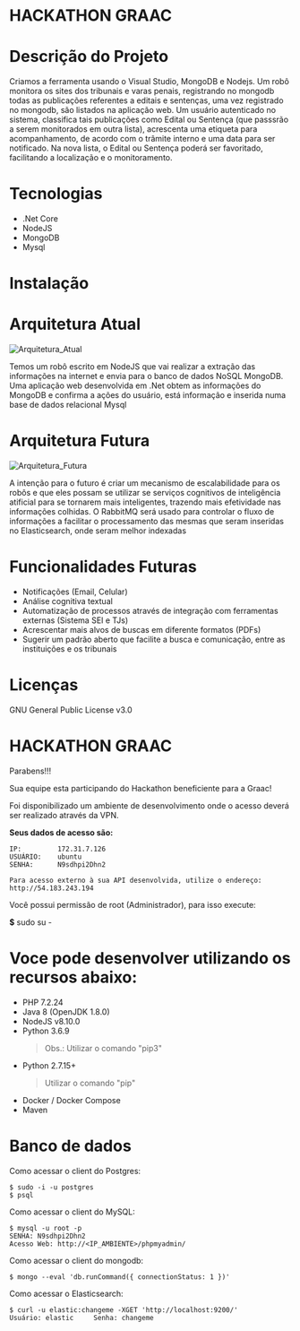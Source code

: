 **HACKATHON GRAAC**
========================================================================

Descrição do Projeto
========================================================================

Criamos a ferramenta usando o Visual Studio, MongoDB e Nodejs. Um robô monitora os sites dos tribunais e varas penais, registrando no mongodb todas as publicações referentes a editais e sentenças, uma vez registrado no mongodb, são listados na aplicação web. Um usuário autenticado no sistema, classifica tais publicações como Edital ou Sentença (que passsrão a serem monitorados em outra lista), acrescenta uma etiqueta para acompanhamento, de acordo com o trâmite interno e uma data para ser notificado. Na nova lista, o Edital ou Sentença poderá ser favoritado, facilitando a localização e o monitoramento.


Tecnologias
========================================================================
* .Net Core
* NodeJS
* MongoDB
* Mysql


Instalação
========================================================================


Arquitetura Atual
========================================================================
![Arquitetura_Atual](/uploads/7a482d92efbec09faf64b3301ac41d35/Arquitetura_Atual.png)

Temos um robô escrito em NodeJS que vai realizar a extração das informações na internet e envia para o banco de dados NoSQL MongoDB. Uma
aplicação web desenvolvida em .Net obtem as informações do MongoDB e confirma a ações do usuário, está informação e inserida numa base de dados relacional Mysql

Arquitetura Futura
========================================================================
![Arquitetura_Futura](/uploads/6a12aabf7bd05b0c7bee646f2786d41f/Arquitetura_Futura.png)

A intenção para o futuro é criar um mecanismo de escalabilidade para os robôs e que eles possam se utilizar se serviços cognitivos de inteligência atificial para se tornarem mais inteligentes, trazendo mais efetividade nas informações colhidas. O RabbitMQ será usado para controlar o fluxo de informações a facilitar o processamento das mesmas que seram inseridas no Elasticsearch, onde seram melhor indexadas

Funcionalidades Futuras
========================================================================
* Notificações (Email, Celular)
* Análise cognitiva textual
* Automatização de processos através de integração com ferramentas externas (Sistema SEI e TJs)
* Acrescentar mais alvos de buscas em diferente formatos (PDFs)
* Sugerir um padrão aberto que facilite a busca e comunicação, entre as instituições e os tribunais

Licenças
========================================================================
GNU General Public License v3.0


**HACKATHON GRAAC**
========================================================================
Parabens!!!

Sua equipe esta participando do Hackathon beneficiente para a Graac!


Foi disponibilizado um ambiente de desenvolvimento onde o acesso deverá ser 
realizado através da VPN.


**Seus dados de acesso são:**

    IP:         172.31.7.126
    USUÁRIO:    ubuntu
    SENHA:      N9sdhpi2Dhn2
    
    Para acesso externo à sua API desenvolvida, utilize o endereço: http://54.183.243.194



Você possui permissão de root (Administrador), para isso execute:

**$** sudo su -



Voce pode desenvolver utilizando os recursos abaixo:
========================================================================
- PHP 7.2.24
- Java 8 (OpenJDK 1.8.0)
- NodeJS v8.10.0
- Python 3.6.9
  > Obs.: Utilizar o comando "pip3"
- Python 2.7.15+
  > Utilizar o comando "pip"
- Docker / Docker Compose
- Maven

Banco de dados
========================================================================
Como acessar o client do Postgres:

    $ sudo -i -u postgres
    $ psql

Como acessar o client do MySQL:

    $ mysql -u root -p
    SENHA: N9sdhpi2Dhn2
    Acesso Web: http://<IP_AMBIENTE>/phpmyadmin/

Como acessar o client do mongodb:

    $ mongo --eval 'db.runCommand({ connectionStatus: 1 })'

Como acessar o Elasticsearch:

    $ curl -u elastic:changeme -XGET 'http://localhost:9200/'
    Usuário: elastic     Senha: changeme

